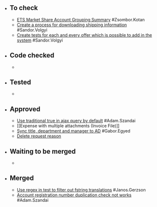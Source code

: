 - ## To check
	- [ETS Market Share Account Grouping Summary](https://gitlab.vertis.com:8443/vertis/mv2/-/merge_requests/370) #Zsombor.Kotan
	- [Create a process for downloading shipping information](https://gitlab.vertis.com:8443/vertis/mv2/-/merge_requests/388) #Sandor.Volgyi
	- [Create tests for each and every offer which is possible to add in the system](https://gitlab.vertis.com:8443/vertis/mv2/-/merge_requests/420) #Sandor.Volgyi
- ## Code checked
	-
- ## Tested
	-
- ## Approved
	- [Use traditional true in ajax query by default](https://gitlab.vertis.com:8443/vertis/mv2/-/merge_requests/400) #Adam.Szandai
	- [[Expense with multiple attachments (Invoice File)]]
	- [Sync title, department and manager to AD](https://gitlab.vertis.com:8443/vertis/mv2/-/merge_requests/341) #Gabor.Egyed
	- [Delete request reason](https://gitlab.vertis.com:8443/vertis/mv2/-/merge_requests/259)
- ## Waiting to be merged
	-
- ## Merged
	- [Use regex in test to filter out fstring translations](https://gitlab.vertis.com:8443/vertis/mv2/-/merge_requests/387) #Janos.Gerzson
	- [Account registration number duplication check not works](https://gitlab.vertis.com:8443/vertis/mv2/-/merge_requests/399) #Adam.Szandai
